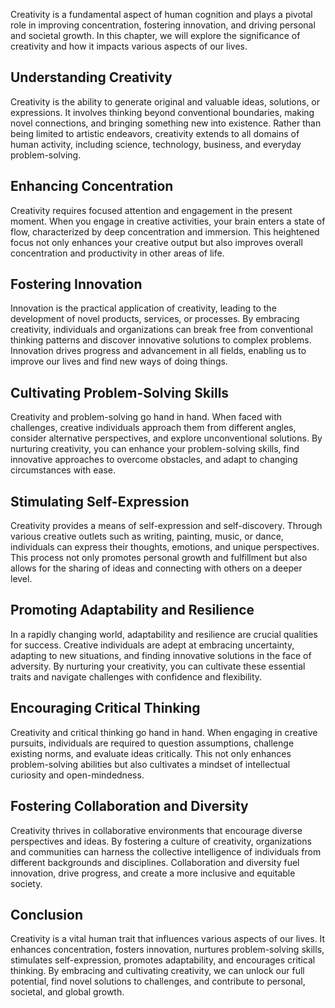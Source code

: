 
Creativity is a fundamental aspect of human cognition and plays a pivotal role in improving concentration, fostering innovation, and driving personal and societal growth. In this chapter, we will explore the significance of creativity and how it impacts various aspects of our lives.

Understanding Creativity
------------------------

Creativity is the ability to generate original and valuable ideas, solutions, or expressions. It involves thinking beyond conventional boundaries, making novel connections, and bringing something new into existence. Rather than being limited to artistic endeavors, creativity extends to all domains of human activity, including science, technology, business, and everyday problem-solving.

Enhancing Concentration
-----------------------

Creativity requires focused attention and engagement in the present moment. When you engage in creative activities, your brain enters a state of flow, characterized by deep concentration and immersion. This heightened focus not only enhances your creative output but also improves overall concentration and productivity in other areas of life.

Fostering Innovation
--------------------

Innovation is the practical application of creativity, leading to the development of novel products, services, or processes. By embracing creativity, individuals and organizations can break free from conventional thinking patterns and discover innovative solutions to complex problems. Innovation drives progress and advancement in all fields, enabling us to improve our lives and find new ways of doing things.

Cultivating Problem-Solving Skills
----------------------------------

Creativity and problem-solving go hand in hand. When faced with challenges, creative individuals approach them from different angles, consider alternative perspectives, and explore unconventional solutions. By nurturing creativity, you can enhance your problem-solving skills, find innovative approaches to overcome obstacles, and adapt to changing circumstances with ease.

Stimulating Self-Expression
---------------------------

Creativity provides a means of self-expression and self-discovery. Through various creative outlets such as writing, painting, music, or dance, individuals can express their thoughts, emotions, and unique perspectives. This process not only promotes personal growth and fulfillment but also allows for the sharing of ideas and connecting with others on a deeper level.

Promoting Adaptability and Resilience
-------------------------------------

In a rapidly changing world, adaptability and resilience are crucial qualities for success. Creative individuals are adept at embracing uncertainty, adapting to new situations, and finding innovative solutions in the face of adversity. By nurturing your creativity, you can cultivate these essential traits and navigate challenges with confidence and flexibility.

Encouraging Critical Thinking
-----------------------------

Creativity and critical thinking go hand in hand. When engaging in creative pursuits, individuals are required to question assumptions, challenge existing norms, and evaluate ideas critically. This not only enhances problem-solving abilities but also cultivates a mindset of intellectual curiosity and open-mindedness.

Fostering Collaboration and Diversity
-------------------------------------

Creativity thrives in collaborative environments that encourage diverse perspectives and ideas. By fostering a culture of creativity, organizations and communities can harness the collective intelligence of individuals from different backgrounds and disciplines. Collaboration and diversity fuel innovation, drive progress, and create a more inclusive and equitable society.

Conclusion
----------

Creativity is a vital human trait that influences various aspects of our lives. It enhances concentration, fosters innovation, nurtures problem-solving skills, stimulates self-expression, promotes adaptability, and encourages critical thinking. By embracing and cultivating creativity, we can unlock our full potential, find novel solutions to challenges, and contribute to personal, societal, and global growth.

